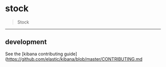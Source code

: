 # stock

> Stock

---

## development

See the [kibana contributing guide](https://github.com/elastic/kibana/blob/master/CONTRIBUTING.md